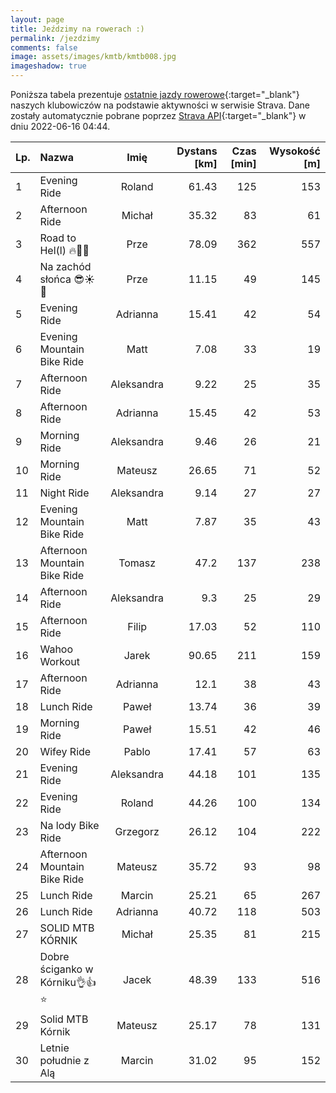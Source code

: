 ```yaml
---
layout: page
title: Jeździmy na rowerach :)
permalink: /jezdzimy
comments: false
image: assets/images/kmtb/kmtb008.jpg
imageshadow: true
---
```


Poniższa tabela prezentuje [ostatnie jazdy rowerowe](https://www.strava.com/clubs/336381){:target="_blank"} naszych klubowiczów na podstawie aktywności w serwisie Strava. Dane zostały automatycznie pobrane poprzez [Strava API](https://developers.strava.com/docs/reference/#api-Clubs-getClubActivitiesById){:target="_blank"} w dniu 2022-06-16 04:44.

Lp. | Nazwa | Imię | Dystans [km] | Czas [min] | Wysokość [m]
:--- | :--- | :---: | ---: | ---: | ---:
1|Evening Ride|Roland|61.43|125|153
2|Afternoon Ride|Michał|35.32|83|61
3|Road to Hel(l) 🔥🤘😉|Prze|78.09|362|557
4|Na zachód słońca 😎☀️🌅|Prze|11.15|49|145
5|Evening Ride|Adrianna|15.41|42|54
6|Evening Mountain Bike Ride|Matt|7.08|33|19
7|Afternoon Ride|Aleksandra|9.22|25|35
8|Afternoon Ride|Adrianna|15.45|42|53
9|Morning Ride|Aleksandra|9.46|26|21
10|Morning Ride|Mateusz|26.65|71|52
11|Night Ride|Aleksandra|9.14|27|27
12|Evening Mountain Bike Ride|Matt|7.87|35|43
13|Afternoon Mountain Bike Ride|Tomasz|47.2|137|238
14|Afternoon Ride|Aleksandra|9.3|25|29
15|Afternoon Ride|Filip|17.03|52|110
16|Wahoo Workout|Jarek|90.65|211|159
17|Afternoon Ride|Adrianna|12.1|38|43
18|Lunch Ride|Paweł|13.74|36|39
19|Morning Ride|Paweł|15.51|42|46
20|Wifey Ride|Pablo|17.41|57|63
21|Evening Ride|Aleksandra|44.18|101|135
22|Evening Ride|Roland|44.26|100|134
23|Na lody Bike Ride|Grzegorz|26.12|104|222
24|Afternoon Mountain Bike Ride|Mateusz|35.72|93|98
25|Lunch Ride|Marcin|25.21|65|267
26|Lunch Ride|Adrianna|40.72|118|503
27|SOLID MTB KÓRNIK |Michał|25.35|81|215
28|Dobre ściganko w Kórniku👌👍⭐️|Jacek|48.39|133|516
29|Solid MTB Kórnik|Mateusz|25.17|78|131
30|Letnie południe z Alą|Marcin|31.02|95|152
